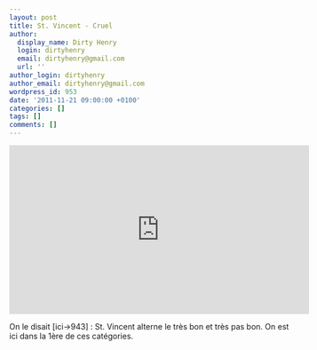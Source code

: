 ```yaml
---
layout: post
title: St. Vincent - Cruel
author:
  display_name: Dirty Henry
  login: dirtyhenry
  email: dirtyhenry@gmail.com
  url: ''
author_login: dirtyhenry
author_email: dirtyhenry@gmail.com
wordpress_id: 953
date: '2011-11-21 09:00:00 +0100'
categories: []
tags: []
comments: []
---
```

<iframe width="540" height="304" src="http://www.youtube.com/embed/Itt0rALeHE8" frameborder="0" allowfullscreen></iframe>

On le disait [ici->943] : St. Vincent alterne le très bon et très pas bon. On est ici dans la 1ère de ces catégories.
